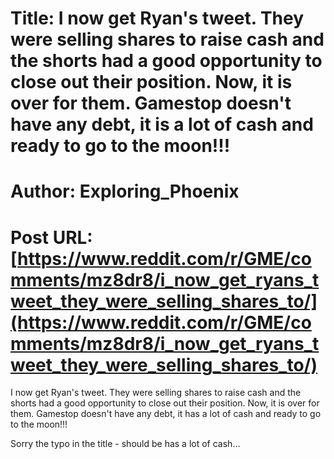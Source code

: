 # Title: I now get Ryan's tweet. They were selling shares to raise cash and the shorts had a good opportunity to close out their position. Now, it is over for them. Gamestop doesn't have any debt, it is a lot of cash and ready to go to the moon!!!
# Author: Exploring_Phoenix
# Post URL: [https://www.reddit.com/r/GME/comments/mz8dr8/i_now_get_ryans_tweet_they_were_selling_shares_to/](https://www.reddit.com/r/GME/comments/mz8dr8/i_now_get_ryans_tweet_they_were_selling_shares_to/)


I now get Ryan's tweet. They were selling shares to raise cash and the shorts had a good opportunity to close out their position. Now, it is over for them. Gamestop doesn't have any debt, it has a lot of cash and ready to go to the moon!!!

Sorry the typo in the title - should be has a lot of cash...